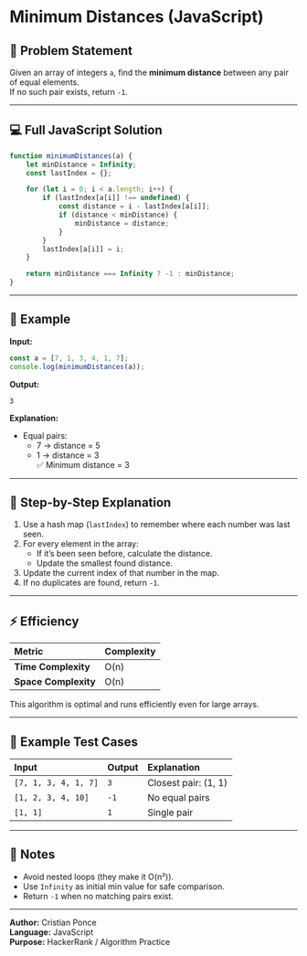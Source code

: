# Minimum Distances (JavaScript)

## 🧠 Problem Statement

Given an array of integers `a`, find the **minimum distance** between any pair of equal elements.  
If no such pair exists, return `-1`.

---

## 💻 Full JavaScript Solution

```javascript
function minimumDistances(a) {
    let minDistance = Infinity;
    const lastIndex = {};

    for (let i = 0; i < a.length; i++) {
        if (lastIndex[a[i]] !== undefined) {
            const distance = i - lastIndex[a[i]];
            if (distance < minDistance) {
                minDistance = distance;
            }
        }
        lastIndex[a[i]] = i;
    }

    return minDistance === Infinity ? -1 : minDistance;
}
```

---

## 🧮 Example

**Input:**
```javascript
const a = [7, 1, 3, 4, 1, 7];
console.log(minimumDistances(a));
```

**Output:**
```
3
```

**Explanation:**
- Equal pairs:
  - 7 → distance = 5
  - 1 → distance = 3  
✅ Minimum distance = 3

---

## 🧰 Step-by-Step Explanation

1. Use a hash map (`lastIndex`) to remember where each number was last seen.
2. For every element in the array:
   - If it’s been seen before, calculate the distance.
   - Update the smallest found distance.
3. Update the current index of that number in the map.
4. If no duplicates are found, return `-1`.

---

## ⚡ Efficiency

| Metric | Complexity |
|:--|:--|
| **Time Complexity** | O(n) |
| **Space Complexity** | O(n) |

This algorithm is optimal and runs efficiently even for large arrays.

---

## 🧾 Example Test Cases

| Input | Output | Explanation |
|:--|:--|:--|
| `[7, 1, 3, 4, 1, 7]` | `3` | Closest pair: (1, 1) |
| `[1, 2, 3, 4, 10]` | `-1` | No equal pairs |
| `[1, 1]` | `1` | Single pair |

---

## 🧩 Notes

- Avoid nested loops (they make it O(n²)).
- Use `Infinity` as initial min value for safe comparison.
- Return `-1` when no matching pairs exist.

---

**Author:** Cristian Ponce  
**Language:** JavaScript  
**Purpose:** HackerRank / Algorithm Practice
